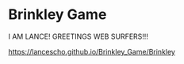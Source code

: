 # Brinkley Game

I AM LANCE! GREETINGS WEB SURFERS!!!

https://lancescho.github.io/Brinkley_Game/Brinkley

